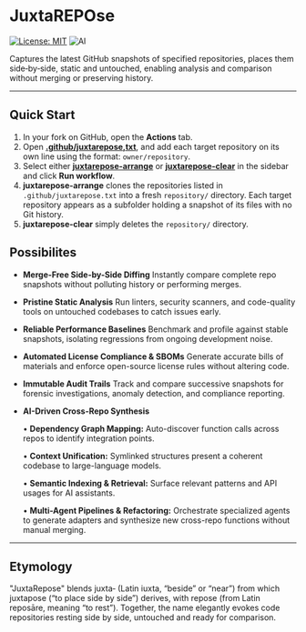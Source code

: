 # JuxtaREPOse

[![License: MIT](https://img.shields.io/badge/License-MIT-yellow.svg)](https://opensource.org/licenses/MIT) ![AI](https://img.shields.io/badge/Assisted-Development-2b2bff?logo=openai&logoColor=white) 

Captures the latest GitHub snapshots of specified repositories, places them side‑by‑side, static and untouched, enabling analysis and comparison without merging or preserving history.

---

## Quick Start

1. In your fork on GitHub, open the **Actions** tab.
2. Open [**.github/juxtarepose,txt**](.github/juxtarepose.txt), and add each target repository on its own line using the format: `owner/repository`.
3. Select either [**juxtarepose-arrange**](.github/workflows/juxtarepose-arrange.yml) or [**juxtarepose-clear**](.github/workflows/juxtarepose-clear.yml) in the sidebar and click **Run workflow**.
4. **juxtarepose-arrange** clones the repositories listed in `.github/juxtarepose.txt` into a fresh `repository/` directory. Each target repository appears as a subfolder holding a snapshot of its files with no Git history.
5. **juxtarepose-clear** simply deletes the `repository/` directory.

## Possibilites

* **Merge-Free Side-by-Side Diffing**
  Instantly compare complete repo snapshots without polluting history or performing merges.

* **Pristine Static Analysis**
  Run linters, security scanners, and code-quality tools on untouched codebases to catch issues early.

* **Reliable Performance Baselines**
  Benchmark and profile against stable snapshots, isolating regressions from ongoing development noise.

* **Automated License Compliance & SBOMs**
  Generate accurate bills of materials and enforce open-source license rules without altering code.

* **Immutable Audit Trails**
  Track and compare successive snapshots for forensic investigations, anomaly detection, and compliance reporting.

* **AI-Driven Cross-Repo Synthesis**
  
  • **Dependency Graph Mapping:** Auto-discover function calls across repos to identify integration points.
  
  • **Context Unification:** Symlinked structures present a coherent codebase to large-language models.
  
  • **Semantic Indexing & Retrieval:** Surface relevant patterns and API usages for AI assistants.
  
  • **Multi-Agent Pipelines & Refactoring:** Orchestrate specialized agents to generate adapters and synthesize new cross-repo functions without manual merging.

---

## Etymology

"JuxtaRepose" blends juxta‑ (Latin iuxta, “beside” or “near”) from which juxtapose (“to place side by side”) derives, with repose (from Latin reposāre, meaning “to rest”). Together, the name elegantly evokes code repositories resting side by side, untouched and ready for comparison.
